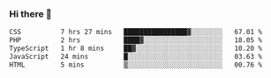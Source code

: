 ### Hi there 🌱
<!--START_SECTION:waka-->

```txt
CSS          7 hrs 27 mins   ████████████████▓░░░░░░░░   67.01 %
PHP          2 hrs           ████▓░░░░░░░░░░░░░░░░░░░░   18.05 %
TypeScript   1 hr 8 mins     ██▓░░░░░░░░░░░░░░░░░░░░░░   10.20 %
JavaScript   24 mins         █░░░░░░░░░░░░░░░░░░░░░░░░   03.63 %
HTML         5 mins          ▒░░░░░░░░░░░░░░░░░░░░░░░░   00.76 %
```

<!--END_SECTION:waka-->
<!--
**Dieg0raf/Dieg0raf** is a ✨ _special_ ✨ repository because its `README.md` (this file) appears on your GitHub profile.

Here are some ideas to get you started:

- 🔭 I’m currently working on ...
- 🌱 I’m currently learning ...
- 👯 I’m looking to collaborate on ...
- 🤔 I’m looking for help with ...
- 💬 Ask me about ...
- 📫 How to reach me: ...
- 😄 Pronouns: ...
- ⚡ Fun fact: ...
-->
